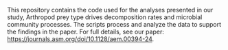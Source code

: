 This repository contains the code used for the analyses presented in our study, Arthropod prey type drives decomposition rates and microbial community processes. The scripts process and analyze the data to support the findings in the paper.
For full details, see our paper: https://journals.asm.org/doi/10.1128/aem.00394-24.
